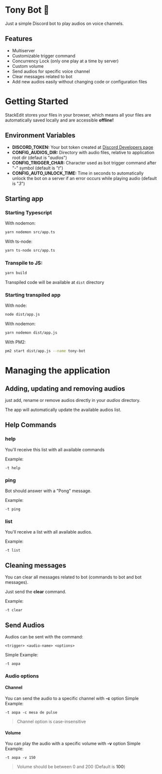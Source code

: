 # Tony Bot :monkey:

Just a simple Discord bot to play audios on voice channels.

## Features

- Multiserver
- Customizable trigger command
- Concurrency Lock (only one play at a time by server)
- Custom volume
- Send audios for specific voice channel
- Clear messages related to bot
- Add new audios easily without changing code or configuration files

# Getting Started

StackEdit stores your files in your browser, which means all your files are automatically saved locally and are accessible **offline!**

## Environment Variables

- **DISCORD_TOKEN:** Your bot token created at [Discord Developers page](https://discord.com/developers/applications)
- **CONFIG_AUDIOS_DIR:** Directory with audio files, relative to application root dir (defaut is "_audios_")
- **CONFIG_TRIGGER_CHAR:** Character used as bot trigger command after "_-_" symbol (default is "_t_")
- **CONFIG_AUTO_UNLOCK_TIME:** Time in seconds to automatically unlock the bot on a server if an error occurs while playing audio (default is "_3_")

## Starting app

### Starting Typescript

With nodemon:

```bash
yarn nodemon src/app.ts
```

With ts-node:

```bash
yarn ts-node src/app.ts
```

### Transpile to JS:

```bash
yarn build
```

Transpiled code will be available at `dist` directory

### Starting transpiled app

With node:

```bash
node dist/app.js
```

With nodemon:

```bash
yarn nodemon dist/app.js
```

With PM2:

```bash
pm2 start dist/app.js --name tony-bot
```

# Managing the application

## Adding, updating and removing audios

just add, rename or remove audios directly in your _audios_ directory.

The app will automatically update the available audios list.

## Help Commands

### help

You'll receive this list with all available commands

Example:

```
-t help
```

### ping

Bot should answer with a "Pong" message.

Example:

```
-t ping
```

### list

You'll receive a list with all available audios.

Example:

```
-t list
```

## Cleaning messages

You can clear all messages related to bot (commands to bot and bot messages).

Just send the **clear** command.

Example:

```
-t clear
```

## Send Audios

Audios can be sent with the command:

```
<trigger> <audio-name> <options>
```

Simple Example:

```
-t aopa
```

### Audio options

#### Channel

You can send the audio to a specific channel with **-c** option
Simple Example:

```
-t aopa -c mesa de pulse
```

> Channel option is case-insensitive

#### Volume

You can play the audio with a specific volume with **-v** option
Simple Example:

```
-t aopa -v 150
```

> Volume should be between 0 and 200 (Default is **100**)
